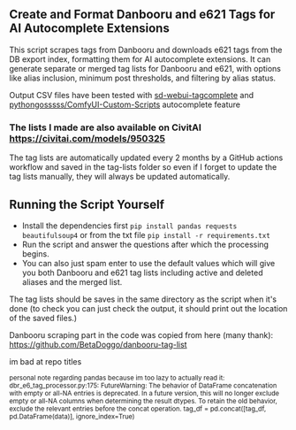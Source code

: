 ## Create and Format Danbooru and e621 Tags for AI Autocomplete Extensions
This script scrapes tags from Danbooru and downloads e621 tags from the DB export index, formatting them for AI autocomplete extensions. It can generate separate or merged tag lists for Danbooru and e621, with options like alias inclusion, minimum post thresholds, and filtering by alias status.

Output CSV files have been tested with [sd-webui-tagcomplete](https://github.com/DominikDoom/a1111-sd-webui-tagcomplete) and [pythongosssss/ComfyUI-Custom-Scripts](https://github.com/pythongosssss/ComfyUI-Custom-Scripts) autocomplete feature

### The lists I made are also available on CivitAI https://civitai.com/models/950325
The tag lists are automatically updated every 2 months by a GitHub actions workflow and saved in the tag-lists folder so even if I forget to update the tag lists manually, they will always be updated automatically.

## Running the Script Yourself
- Install the dependencies first `pip install pandas requests beautifulsoup4` or from the txt file `pip install -r requirements.txt`
- Run the script and answer the questions after which the processing begins.
- You can also just spam enter to use the default values which will give you both Danbooru and e621 tag lists including active and deleted aliases and the merged list.

The tag lists should be saves in the same directory as the script when it's done (to check you can just check the output, it should print out the location of the saved files.)

Danbooru scraping part in the code was copied from here (many thank): https://github.com/BetaDoggo/danbooru-tag-list

im bad at repo titles

<sub>personal note regarding pandas because im too lazy to actually read it: dbr_e6_tag_processor.py:175: FutureWarning: The behavior of DataFrame concatenation with empty or all-NA entries is deprecated. In a future version, this will no longer exclude empty or all-NA columns when determining the result dtypes. To retain the old behavior, exclude the relevant entries before the concat operation.
  tag_df = pd.concat([tag_df, pd.DataFrame(data)], ignore_index=True)</sub>
